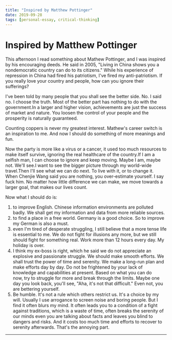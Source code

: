 ```yaml
---
title: "Inspired by Matthew Pottinger"
date: 2019-09-28
tags: [personal-essay, critical-thinking]
---
```


# Inspired by Matthew Pottinger


This afternoon I read something about Mathew Pottinger, and I was inspired by his encouraging deeds. He said in 2005, "Living in China shows you a nondemocratic country can do to its citizens." While his experience of repression in China had fired his patriotism, I've fired my anti-patriotism. If you really love your country and people, how can you ignore their sufferings?   
  
I've been told by many people that you shall see the better side. No. I said no. I choose the truth. Most of the better part has nothing to do with the government.In a larger and higher vision, achievements are just the success of market and nature. You loosen the control of your people and the prosperity is naturally guaranteed.  
  
Counting coppers is never my greatest interest. Mathew's career switch is an inspiration to me. And now I should do something of more meanings and fun.  
  
Now the party is more like a virus or a cancer, it used too much resources to make itself survive, ignoring the real healthcare of the country.If I am a selfish man, I can choose to ignore and keep moving. Maybe I am, maybe not. We'll see.I want to see the bigger picture through my world-wide travel.Then I'll see what we can do next. To live with it, or to change it. When Chenjie Wang said you are nothing, you over-estimate yourself. I say fuck him. No matter how little difference we can make, we move towards a larger goal, that makes our lives count.  
  
Now what I should do is:  
1. to improve English. Chinese information environments are polluted badly. We shall get my information and data from more reliable sources.  
2. to find a place in a free world. Germany is a good choice. So to improve my German is also a must.  
3. even I'm tired of desperate struggling, I still believe that a more tense life is essential to me. We do not fight for illusions any more, but we still should fight for something real. Work more than 12 hours every day. My holiday is over.  
4. I think my ex-boss is right, which he said we do not appreciate an explosive and passionate struggle. We should make smooth efforts. We shall trust the power of time and serenity. We make a long-run plan and make efforts day by day. Do not be frightened by your lack of knowledge and capabilities at present. Based on what you can do now, try to struggle for more and break through the limits. Maybe one day you look back, you'll see, "Aha, it's not that difficult." Even not, you are bettering yourself.   
5. Be humble. It's not a rule which others restrict us. It's a choice by my will. Usually I use arrogance to screen noise and boring people. But I find it often blurs my mind. It often leads you to a condition of a fight against traditions, which is a waste of time, often breaks the serenity of our minds even you are talking about facts and leaves you blind to dangers and risks. And it costs too much time and efforts to recover to serenity afterwards. That's the annoying part.   

---
